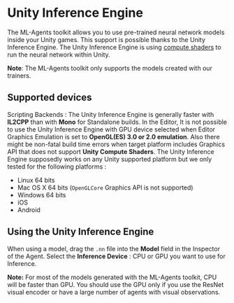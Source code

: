 # Unity Inference Engine

The ML-Agents toolkit allows you to use pre-trained neural network models
inside your Unity games. This support is possible thanks to the Unity Inference
Engine. The Unity Inference Engine is using
[compute shaders](https://docs.unity3d.com/Manual/class-ComputeShader.html)
to run the neural network within Unity.

__Note__: The ML-Agents toolkit only supports the models created with our
trainers.

## Supported devices

Scripting Backends : The Unity Inference Engine is generally faster with
__IL2CPP__ than with __Mono__ for Standalone builds.
In the Editor, It is not possible to use the Unity Inference Engine with
GPU device selected when Editor Graphics Emulation is set to __OpenGL(ES)
3.0 or 2.0 emulation__. Also there might be non-fatal build time errors
when target platform includes Graphics API that does not support
__Unity Compute Shaders__.
The Unity Inference Engine supposedly works on any Unity supported platform
but we only tested for the following platforms :

* Linux 64 bits
* Mac OS X 64 bits (`OpenGLCore` Graphics API is not supported)
* Windows 64 bits
* iOS
* Android

## Using the Unity Inference Engine

When using a model, drag the `.nn` file into the **Model** field
in the Inspector of the Agent.
Select the **Inference Device** : CPU or GPU you want to use for Inference.

**Note:** For most of the models generated with the ML-Agents toolkit, CPU will be faster than GPU.
You should use the GPU only if you use the
ResNet visual encoder or have a large number of agents with visual observations.
